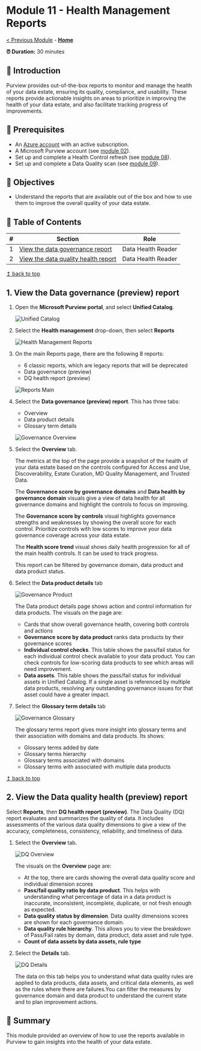# Module 11 - Health Management Reports

[< Previous Module](../modules/module10.md) - **[Home](../README.md)**

**⏰ Duration:** 30 minutes

## :loudspeaker: Introduction

 Purview provides out-of-the-box reports to monitor and manage the health of your data estate, ensuring its quality, compliance, and usability. These reports provide actionable insights on areas to prioritize in improving the health of your data estate, and also facilitate tracking progress of improvements.

## :thinking: Prerequisites

* An [Azure account](https://azure.microsoft.com/free/) with an active subscription.
* A Microsoft Purview account (see [module 02](../modules/module02.md)).
* Set up and complete a Health Control refresh (see [module 08](../modules/module08.md)).
* Set up and complete a Data Quality scan (see [module 09](../modules/module09.md)).

## :dart: Objectives

* Understand the reports that are available out of the box and how to use them to improve the overall quality of your data estate.

## :bookmark_tabs: Table of Contents

| #  | Section | Role |
| --- | --- | --- |
| 1 | [View the data governance report](#1-view-the-data-governance-preview-report) | Data Health Reader |
| 2 | [View the data quality health report](#2-view-the-data-quality-health-preview-report) | Data Health Reader |

[↥ back to top](#module-11---health-management-reports)

## 1. View the **Data governance (preview)** report

1. Open the **Microsoft Purview portal**,  and select **Unified Catalog**.

    ![Unified Catalog](../images/module10/10.01-view-health-management-actions.png)

2. Select the **Health management** drop-down, then select **Reports**

    ![Health Management Reports](../images/module11/11.1-navigation-to-reports.png)

3. On the main Reports page, there are the following 8 reports:  
   * 6 classic reports, which are legacy reports that will be deprecated
   * Data governance (preview)
   * DQ health report (preview)

    ![Reports Main](../images/module11/11.2-reports-main-page.png)

4. Select the **Data governance (preview) report**. This has three tabs:
   * Overview
   * Data product details
   * Glossary term details

    ![Governance Overview](../images/module11/11.3-governance-overview.png)

5. Select the **Overview** tab.  

   The metrics at the top of the page provide a snapshot of the health of your data estate based on the controls configured for Access and Use, Discoverability, Estate Curation, MD Quality Management, and Trusted Data.  

   The **Governance score by governance domains** and **Data health by governance domain** visuals give a view of data health for all governance domains and highlight the controls to focus on improving.  

   The **Governance score by controls** visual highlights governance strengths and weaknesses by showing the overall score for each control. Prioritize controls with low scores to improve your data governance coverage across your data estate.  

   The **Health score trend** visual shows daily health progression for all of the main health controls. It can be used to track progress.

    This report can be filtered by governance domain, data product and data product status.

6. Select the **Data product details** tab

    ![Governance Product](../images/module11/11.4-governance-product-details.png)  

    The Data product details page shows action and control information for data products. The visuals on the page are:
    * Cards that show overall governance health, covering both controls and actions
    * **Governance score by data product** ranks data products by their governance scores
    * **Individual control checks**. This table shows the pass/fail status for each individual control check available to your data product. You can check controls for low-scoring data products to see which areas will need improvement.
    * **Data assets**. This table shows the pass/fail status for individual assets in Unified Catalog. If a single asset is referenced by multiple data products, resolving any outstanding governance issues for that asset could have a greater impact.  

7. Select the **Glossary term details** tab

    ![Governance Glossary](../images/module11/11.5-governance-data-product.png)

    The glossary terms report gives more insight into glossary terms and their association with domains and data products. Its shows:
    * Glossary terms added by date
    * Glossary terms hierarchy
    * Glossary terms associated with domains
    * Glossary terms with associated with multiple data products

[↥ back to top](#module-11---health-management-reports)

## 2. View the **Data quality health (preview)** report

Select **Reports**, then **DQ health report (preview)**. The Data Quality (DQ) report evaluates and summarizes the quality of data. It includes assessments of the various data quality dimensions to give a view of the accuracy, completeness, consistency, reliability, and timeliness of data.

1. Select the **Overview** tab.

    ![DQ Overview](../images/module11/11.7-data-quality-details-report.png)

    The visuals on the **Overview** page are:  

    * At the top, there are cards showing the overall data quality score and individual dimension scores
    * **Pass/fail quality ratio by data product**. This helps with understanding what percentage of data in a data product is inaccurate, inconsistent, incomplete, duplicate, or not fresh enough as expected.
    * **Data quality status by dimension**. Data quality dimensions scores are shown for each governance domain.
    * **Data quality rule hierarchy**. This allows you to view the breakdown of Pass/Fail rates by domain, data product, data asset and rule type.
    * **Count of data assets by data assets, rule type**

2. Select the **Details** tab.  

    ![DQ Details](../images/module11/11.8-dq-report-overview-page.png)

    The data on this tab helps you to understand what data quality rules are applied to data products, data assets, and critical data elements, as well as the rules where there are failures.You can filter the measures by governance domain and data product to understand the current state and to plan improvement actions.  

## :tada: Summary

This module provided an overview of how to use the reports available in Purview to gain insights into the health of your data estate.

